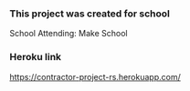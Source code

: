 ### This project was created for school
School Attending: Make School
### Heroku link

https://contractor-project-rs.herokuapp.com/
